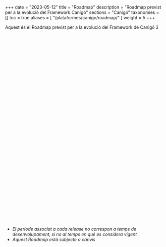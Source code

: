 +++
date        = "2023-05-12"
title       = "Roadmap"
description = "Roadmap previst per a la evolució del Framework Canigó"
sections    = "Canigó"
taxonomies  = []
toc 		= true
aliases = [
    "/plataformes/canigo/roadmap/"
]
weight = 5
+++

Aquest és el Roadmap previst per a la evolució del Framework de Canigó 3

<script type="text/javascript" src="https://www.gstatic.com/charts/loader.js"></script>

<script type="text/javascript">
  google.charts.load("current", {packages:["timeline"], 'language': 'es'});
  google.charts.setOnLoadCallback(drawChart);
  function drawChart() {
    var container = document.getElementById('roadmap');
    var chart = new google.visualization.Timeline(container);
    var dataTable = new google.visualization.DataTable();

	dataTable.addColumn({ type: 'string', id: 'id' });
    dataTable.addColumn({ type: 'string', id: 'Name' });
    dataTable.addColumn({ type: 'date', id: 'Start' });
    dataTable.addColumn({ type: 'date', id: 'End' });
    dataTable.addRows([
	  [ '1','Canigo 3.4 LTS', new Date(2019, 2), new Date(2022, 3) ],
	  [ '2','Canigo 3.4.0', new Date(2019, 2), new Date(2019, 5) ],  
	  [ '3','Canigo 3.4.1', new Date(2019, 5), new Date(2019, 8) ],
	  [ '4','Canigo 3.4.2', new Date(2019, 8), new Date(2019, 11) ],
	  [ '5','Canigo 3.4.3', new Date(2019, 11), new Date(2020, 2) ],
	  [ '6','Canigo 3.4.4', new Date(2020, 2), new Date(2020, 6) ],
	  [ '7','Canigo 3.4.5', new Date(2020, 6), new Date(2021, 3) ],
	  [ '8','Canigo 3.4.6', new Date(2021, 3), new Date(2021, 12) ],
	  [ '9','Canigo 3.4.7', new Date(2021, 12, 13), new Date(2021, 12, 17) ],
	  [ '10','Canigo 3.4.8', new Date(2021, 12, 17), new Date(2021, 12, 27) ],
	  [ '11','Canigo 3.4.9', new Date(2021, 12, 27), new Date(2022, 3) ],
	  [ '12','Canigo 3.6 LTS', new Date(2021, 10), new Date(2024, 10) ],
	  [ '13','Canigo 3.6.0', new Date(2021, 10), new Date(2021, 12) ],
	  [ '14','Canigo 3.6.1', new Date(2021, 12, 13), new Date(2021, 12, 17) ],
	  [ '15','Canigo 3.6.2', new Date(2021, 12, 17), new Date(2021, 12, 27) ],	
	  [ '16','Canigo 3.6.3', new Date(2021, 12, 27), new Date(2022, 4, 11) ],
	  [ '16','Canigo 3.6.4', new Date(2022, 4, 11), new Date(2022, 5, 23) ],
	  [ '16','Canigo 3.6.5', new Date(2022, 5, 23), new Date(2023, 6) ],
	  [ '17','Canigo 3.8 LTS', new Date(2024, 01, 15), new Date(2024, 01) ],
	]);

    var options = {
      timeline: { groupByRowLabel: false, showRowLabels: false },
	  colors: ['blue', 'green', 'green', 'green', 'green', 'green', 'green', 'green', 'green', 'green', 'green', 'blue', 'green', 'green', 'green', 'green', 'green', 'green']
    };

    chart.draw(dataTable, options);
  }
</script>

<div id="roadmap" style="height: 590px;"></div>


<br />

* *El període associat a cada release no correspon a temps de desenvolupament, si no al temps en què es considera vigent*
* *Aquest Roadmap està subjecte a canvis*


